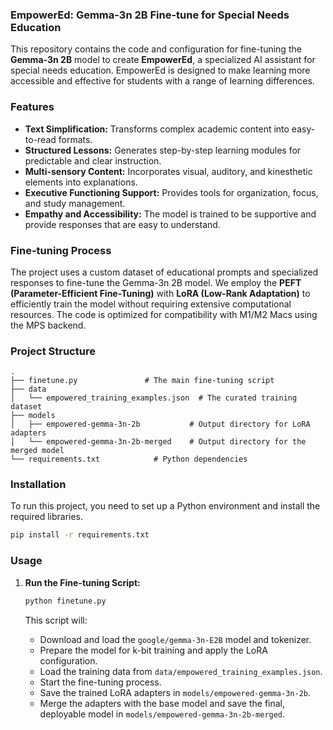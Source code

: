 ### EmpowerEd: Gemma-3n 2B Fine-tune for Special Needs Education

This repository contains the code and configuration for fine-tuning the **Gemma-3n 2B** model to create **EmpowerEd**, a specialized AI assistant for special needs education. EmpowerEd is designed to make learning more accessible and effective for students with a range of learning differences.

### Features

  - **Text Simplification:** Transforms complex academic content into easy-to-read formats.
  - **Structured Lessons:** Generates step-by-step learning modules for predictable and clear instruction.
  - **Multi-sensory Content:** Incorporates visual, auditory, and kinesthetic elements into explanations.
  - **Executive Functioning Support:** Provides tools for organization, focus, and study management.
  - **Empathy and Accessibility:** The model is trained to be supportive and provide responses that are easy to understand.

### Fine-tuning Process

The project uses a custom dataset of educational prompts and specialized responses to fine-tune the Gemma-3n 2B model. We employ the **PEFT (Parameter-Efficient Fine-Tuning)** with **LoRA (Low-Rank Adaptation)** to efficiently train the model without requiring extensive computational resources. The code is optimized for compatibility with M1/M2 Macs using the MPS backend.

### Project Structure

```
.
├── finetune.py               # The main fine-tuning script
├── data
│   └── empowered_training_examples.json  # The curated training dataset
├── models
│   ├── empowered-gemma-3n-2b           # Output directory for LoRA adapters
│   └── empowered-gemma-3n-2b-merged    # Output directory for the merged model
└── requirements.txt            # Python dependencies
```

### Installation

To run this project, you need to set up a Python environment and install the required libraries.

```bash
pip install -r requirements.txt
```

### Usage

1.  **Run the Fine-tuning Script:**

    ```bash
    python finetune.py
    ```

    This script will:

      - Download and load the `google/gemma-3n-E2B` model and tokenizer.
      - Prepare the model for k-bit training and apply the LoRA configuration.
      - Load the training data from `data/empowered_training_examples.json`.
      - Start the fine-tuning process.
      - Save the trained LoRA adapters in `models/empowered-gemma-3n-2b`.
      - Merge the adapters with the base model and save the final, deployable model in `models/empowered-gemma-3n-2b-merged`.